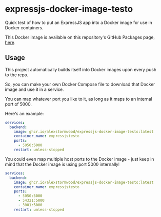 # expressjs-docker-image-testo

Quick test of how to put an ExpressJS app into a Docker image for use in Docker containers.

This Docker image is available on this repository's GitHub Packages page, [here](https://github.com/AlexStormwood/expressjs-docker-image-testo/pkgs/container/expressjs-docker-image-testo).

## Usage

This project automatically builds itself into Docker images upon every push to the repo.

So, you can make your own Docker Compose file to download that Docker image and use it in a service.

You can map whatever port you like to it, as long as it maps to an internal port of 5000.

Here's an example:

```yml
services:
  backend:
    image: ghcr.io/alexstormwood/expressjs-docker-image-testo:latest
    container_name: expressjstesto
    ports:
      - 5050:5000
    restart: unless-stopped
```

You could even map multiple host ports to the Docker image - just keep in mind that the Docker image is using port 5000 internally!

```yml
services:
  backend:
    image: ghcr.io/alexstormwood/expressjs-docker-image-testo:latest
    container_name: expressjstesto
    ports:
      - 5050:5000
      - 54321:5000
      - 3001:5000
    restart: unless-stopped
```